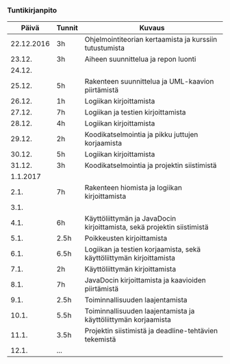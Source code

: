 ### Tuntikirjanpito
Päivä | Tunnit | Kuvaus
--------------- | ----- | ------
22.12.2016 | 3h | Ohjelmointiteorian kertaamista ja kurssiin tutustumista
23.12. | 3h | Aiheen suunnittelua ja repon luonti
24.12. |     |
25.12. | 5h  | Rakenteen suunnittelua ja UML-kaavion piirtämistä
26.12. | 1h | Logiikan kirjoittamista
27.12. | 7h | Logiikan ja testien kirjoittamista
28.12. | 4h | Logiikan kirjoittamista
29.12. | 2h | Koodikatselmointia ja pikku juttujen korjaamista
30.12. | 5h | Logiikan kirjoittamista
31.12. | 3h | Koodikatselmointia ja projektin siistimistä
1.1.2017 |    |
2.1. | 7h | Rakenteen hiomista ja logiikan kirjoittamista
3.1. |     |
4.1. | 6h | Käyttöliittymän ja JavaDocin kirjoittamista, sekä projektin siistimistä
5.1. | 2.5h | Poikkeusten kirjoittamista
6.1. | 6.5h | Logiikan ja testien korjaamista, sekä käyttöliittymän kirjoittamista
7.1. | 2h | Käyttöliittymän kirjoittamista
8.1. | 7h | JavaDocin kirjoittamista ja kaavioiden piirtämistä
9.1. | 2.5h | Toiminnallisuuden laajentamista
10.1. | 5.5h | Toiminnallisuuden laajentamista ja käyttöliittymän korjaamista
11.1. | 3.5h | Projektin siistimistä ja deadline-tehtävien tekemistä
12.1. | ... |
